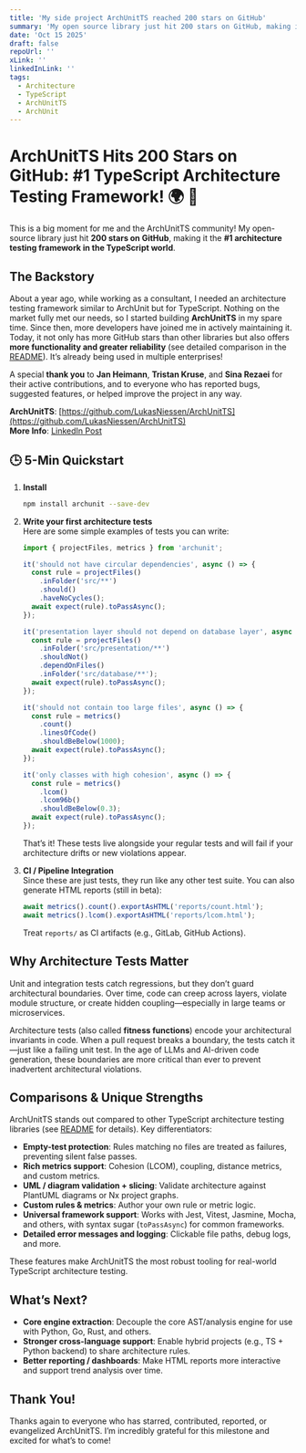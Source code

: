 ```yaml
---
title: 'My side project ArchUnitTS reached 200 stars on GitHub'
summary: 'My open source library just hit 200 stars on GitHub, making it the #1 architecture testing framework in the TypeScript world! 🌍 🥇'
date: 'Oct 15 2025'
draft: false
repoUrl: ''
xLink: ''
linkedInLink: ''
tags:
  - Architecture
  - TypeScript
  - ArchUnitTS
  - ArchUnit
---
```


# ArchUnitTS Hits 200 Stars on GitHub: #1 TypeScript Architecture Testing Framework! 🌍 🥇

This is a big moment for me and the ArchUnitTS community! My open-source library just hit **200 stars on GitHub**, making it the **#1 architecture testing framework in the TypeScript world**. 

## The Backstory
About a year ago, while working as a consultant, I needed an architecture testing framework similar to ArchUnit but for TypeScript. Nothing on the market fully met our needs, so I started building **ArchUnitTS** in my spare time. Since then, more developers have joined me in actively maintaining it. Today, it not only has more GitHub stars than other libraries but also offers **more functionality and greater reliability** (see detailed comparison in the [README](https://github.com/LukasNiessen/ArchUnitTS)). It’s already being used in multiple enterprises!

A special **thank you** to **Jan Heimann**, **Tristan Kruse**, and **Sina Rezaei** for their active contributions, and to everyone who has reported bugs, suggested features, or helped improve the project in any way.

**ArchUnitTS**: [https://github.com/LukasNiessen/ArchUnitTS](https://github.com/LukasNiessen/ArchUnitTS)  
**More Info**: [LinkedIn Post](https://www.linkedin.com/feed/update/urn:li:activity:7379093943030013953/)

## 🕒 5-Min Quickstart
1. **Install**  
   ```bash
   npm install archunit --save-dev
   ```

2. **Write your first architecture tests**  
   Here are some simple examples of tests you can write:

   ```javascript
   import { projectFiles, metrics } from 'archunit';

   it('should not have circular dependencies', async () => {
     const rule = projectFiles()
       .inFolder('src/**')
       .should()
       .haveNoCycles();
     await expect(rule).toPassAsync();
   });

   it('presentation layer should not depend on database layer', async () => {
     const rule = projectFiles()
       .inFolder('src/presentation/**')
       .shouldNot()
       .dependOnFiles()
       .inFolder('src/database/**');
     await expect(rule).toPassAsync();
   });

   it('should not contain too large files', async () => {
     const rule = metrics()
       .count()
       .linesOfCode()
       .shouldBeBelow(1000);
     await expect(rule).toPassAsync();
   });

   it('only classes with high cohesion', async () => {
     const rule = metrics()
       .lcom()
       .lcom96b()
       .shouldBeBelow(0.3);
     await expect(rule).toPassAsync();
   });
   ```

   That’s it! These tests live alongside your regular tests and will fail if your architecture drifts or new violations appear.

3. **CI / Pipeline Integration**  
   Since these are just tests, they run like any other test suite. You can also generate HTML reports (still in beta):

   ```javascript
   await metrics().count().exportAsHTML('reports/count.html');
   await metrics().lcom().exportAsHTML('reports/lcom.html');
   ```

   Treat `reports/` as CI artifacts (e.g., GitLab, GitHub Actions).

## Why Architecture Tests Matter
Unit and integration tests catch regressions, but they don’t guard architectural boundaries. Over time, code can creep across layers, violate module structure, or create hidden coupling—especially in large teams or microservices. 

Architecture tests (also called **fitness functions**) encode your architectural invariants in code. When a pull request breaks a boundary, the tests catch it—just like a failing unit test. In the age of LLMs and AI-driven code generation, these boundaries are more critical than ever to prevent inadvertent architectural violations.

## Comparisons & Unique Strengths
ArchUnitTS stands out compared to other TypeScript architecture testing libraries (see [README](https://github.com/LukasNiessen/ArchUnitTS) for details). Key differentiators:

- **Empty-test protection**: Rules matching no files are treated as failures, preventing silent false passes.
- **Rich metrics support**: Cohesion (LCOM), coupling, distance metrics, and custom metrics.
- **UML / diagram validation + slicing**: Validate architecture against PlantUML diagrams or Nx project graphs.
- **Custom rules & metrics**: Author your own rule or metric logic.
- **Universal framework support**: Works with Jest, Vitest, Jasmine, Mocha, and others, with syntax sugar (`toPassAsync`) for common frameworks.
- **Detailed error messages and logging**: Clickable file paths, debug logs, and more.

These features make ArchUnitTS the most robust tooling for real-world TypeScript architecture testing.

## What’s Next?
- **Core engine extraction**: Decouple the core AST/analysis engine for use with Python, Go, Rust, and others.
- **Stronger cross-language support**: Enable hybrid projects (e.g., TS + Python backend) to share architecture rules.
- **Better reporting / dashboards**: Make HTML reports more interactive and support trend analysis over time.

## Thank You!
Thanks again to everyone who has starred, contributed, reported, or evangelized ArchUnitTS. I’m incredibly grateful for this milestone and excited for what’s to come!